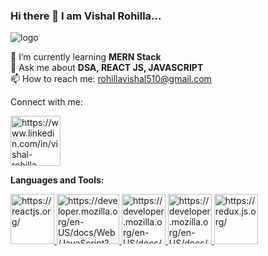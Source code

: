 ### Hi there 👋 I am Vishal Rohilla...

<!--
**Vishal0312/Vishal0312** is a ✨ _special_ ✨ repository because its `README.md` (this file) appears on your GitHub profile.

Here are some ideas to get you started:

- 🔭 I’m currently working on ...
- 🌱 I’m currently learning ...
- 👯 I’m looking to collaborate on ...
- 🤔 I’m looking for help with ...
- 💬 Ask me about ...
- 📫 How to reach me: ...
- 😄 Pronouns: ...
- ⚡ Fun fact: ...
-->

<div><img src = "https://www.mywebworld.in/wp-content/uploads/2018/05/web-design-kerala.gif" alt="logo"/></div>



🌱 I’m currently learning **MERN Stack**
<br/>
💬 Ask me about **DSA, REACT JS, JAVASCRIPT**
<br/>
📫 How to reach me: rohillavishal510@gmail.com

Connect with me:

<div>
    <a href="https://www.linkedin.com/in/vishal-rohilla-44200320a/" rel="nofollow">
    <img width="80px" src="https://blog.waalaxy.com/wp-content/uploads/2021/01/LinkedIn-Symbole.png" alt="https://www.linkedin.com/in/vishal-rohilla-44200320a/"/>  
    </a>
</div>
  
  
  **Languages and Tools:**
<div>
    <div>
    <a href="https://reactjs.org/" rel="nofollow">
<img width="70px" height="80px" src="https://www.datocms-assets.com/45470/1631110818-logo-react-js.png" alt="https://reactjs.org/" />
    </a>
          <a href="https://developer.mozilla.org/en-US/docs/Web/JavaScript?qs=javascript" rel="nofollow">
<img width="100px" height="80px" src="https://p.kindpng.com/picc/s/171-1718046_javascript-programming-language-logo-hd-png-download.png" alt="https://developer.mozilla.org/en-US/docs/Web/JavaScript?qs=javascript" />
    </a>
    <a href="https://developer.mozilla.org/en-US/docs/Web/CSS" rel="nofollow">
<img width="70px" height="80px" src="https://upload.wikimedia.org/wikipedia/commons/thumb/d/d5/CSS3_logo_and_wordmark.svg/1200px-CSS3_logo_and_wordmark.svg.png" alt="https://developer.mozilla.org/en-US/docs/Web/CSS" />
    </a>
    <a href="https://developer.mozilla.org/en-US/docs/Web/HTML" rel="nofollow">
<img width="70px" height="80px" src="https://cdn3d.iconscout.com/3d/free/thumb/html-5728485-4781249.png" alt="https://developer.mozilla.org/en-US/docs/Web/HTML" />
    </a>
    <a href="https://redux.js.org/" rel="nofollow">
    <img width="70px" height="80px" src="https://upload.wikimedia.org/wikipedia/commons/4/49/Redux.png" alt="https://redux.js.org/" />
     </a>
    </div>
</div>
  
